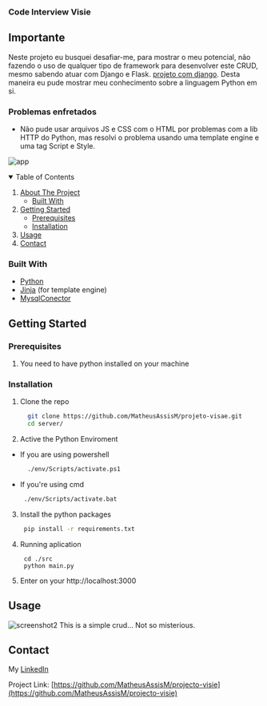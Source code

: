### Code Interview Visie

## Importante

Neste projeto eu busquei desafiar-me, para mostrar o meu potencial, não fazendo o uso de qualquer tipo de framework para desenvolver este CRUD, mesmo sabendo atuar com Django e Flask. [projeto com django](https://github.com/MatheusAssisM/projeto-agu). 
Desta maneira eu pude mostrar meu conhecimento sobre a linguagem Python em si. 

### Problemas enfretados

*  Não pude usar arquivos JS e CSS com o HTML por problemas com a lib HTTP do Python, mas resolvi o problema usando uma template engine e uma tag Script e Style.

![app](https://user-images.githubusercontent.com/65235458/110015813-12e05e00-7d03-11eb-825b-f33654209c54.gif)

<!-- TABLE OF CONTENTS -->
<details open="open">
  <summary>Table of Contents</summary>
  <ol>
    <li>
      <a href="#about-the-project">About The Project</a>
      <ul>
        <li><a href="#built-with">Built With</a></li>
      </ul>
    </li>
    <li>
      <a href="#getting-started">Getting Started</a>
      <ul>
        <li><a href="#prerequisites">Prerequisites</a></li>
        <li><a href="#installation">Installation</a></li>
      </ul>
    </li>
    <li><a href="#usage">Usage</a></li>
    <li><a href="#contact">Contact</a></li>
  </ol>
</details>

### Built With

* [Python](https://www.python.org/)
* [Jinja](https://jinja.palletsprojects.com/en/2.11.x/) (for template engine)
* [MysqlConector](https://dev.mysql.com/doc/connector-python/en/connector-python-installation-binary.html)


<!-- GETTING STARTED -->
## Getting Started

### Prerequisites

1. You need to have python installed on your machine

### Installation

1. Clone the repo
   ```sh
     git clone https://github.com/MatheusAssisM/projeto-visae.git
     cd server/
   ```
2. Active the Python Enviroment
 * If you are using powershell
    ```sh
      ./env/Scripts/activate.ps1
    ```
* If you're using cmd
   ```sh
    ./env/Scripts/activate.bat 
   ```
3. Install the python packages
   ```sh
    pip install -r requirements.txt
   ```
4. Running aplication
   ```JS
    cd ./src
    python main.py
   ```
4. Enter on your http://localhost:3000


<!-- USAGE EXAMPLES -->
## Usage
![screenshot2](https://user-images.githubusercontent.com/65235458/109810832-cc0e3d80-7c08-11eb-9751-11d3b21663bf.png)
This is a simple crud... Not so misterious.


<!-- CONTACT -->
## Contact

My [LinkedIn](https://www.linkedin.com/in/matheus-assis-788a17188/)

Project Link: [https://github.com/MatheusAssisM/projecto-visie](https://github.com/MatheusAssisM/projecto-visie)
